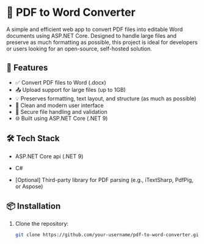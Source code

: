 # 📝 PDF to Word Converter

A simple and efficient web app to convert PDF files into editable Word documents using ASP.NET Core. Designed to handle large files and preserve as much formatting as possible, this project is ideal for developers or users looking for an open-source, self-hosted solution.

## 🚀 Features

- ✅ Convert PDF files to Word (.docx)
- 📤 Upload support for large files (up to 1GB)
- 💡 Preserves formatting, text layout, and structure (as much as possible)
- 🧼 Clean and modern user interface
- 🔐 Secure file handling and validation
- 🌐 Built using ASP.NET Core (.NET 9)

## 🛠️ Tech Stack

- ASP.NET Core api (.NET 9)
- C#

- [Optional] Third-party library for PDF parsing (e.g., iTextSharp, PdfPig, or Aspose)

## 📦 Installation

1. Clone the repository:
   ```bash
   git clone https://github.com/your-username/pdf-to-word-converter.git
